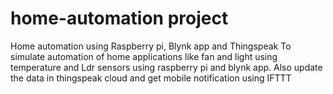 # home-automation project
Home automation using Raspberry pi, Blynk app and Thingspeak
To simulate automation of home applications like fan and light using temperature and Ldr sensors using raspberry pi and blynk app. Also update the data in thingspeak cloud and get mobile notification using IFTTT
